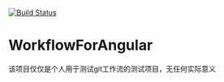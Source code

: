 [![Build Status](https://travis-ci.org/loveholly/workflow-for-angular.svg?branch=master)](https://travis-ci.org/loveholly/workflow-for-angular)

# WorkflowForAngular

该项目仅仅是个人用于测试git工作流的测试项目，无任何实际意义